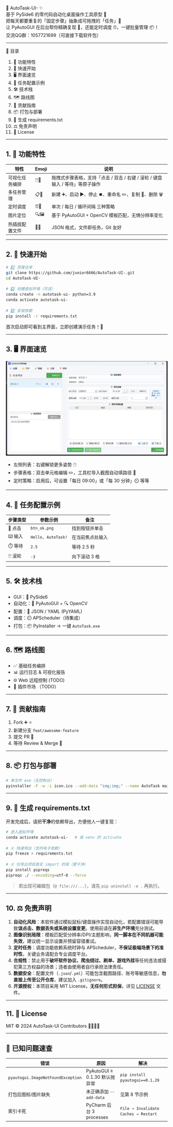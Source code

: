 🎉 AutoTask-UI- ✨  
基于 PySide6 的零代码自动化桌面操作工具原型 🚀  
把每天都要重复的「固定步骤」抽象成可拖拽的「任务」🧩  
让 PyAutoGUI 在后台帮你精确复现 🎯，还能定时调度 ⏰，一键批量管理 📦！  
交流QQ群：1057721699（可直接下载软件包）

---

📑 目录  
1. 🌟 功能特性  
2. 🚀 快速开始  
3. 🖥 界面速览  
4. 🧪 任务配置示例  
5. 🛠 技术栈  
6. 🗺 路线图  
7. 🤝 贡献指南  
8. 📦 打包与部署  
9. 🧾 生成 requirements.txt  
10. ⚖️ 免责声明  
11. 📜 License  

---

## 1. 🌟 功能特性

| 特性 | Emoji | 说明 |
|---|---|---|
| 可视化任务编排 | 🖱️🎨 | 拖拽式步骤表格，支持「点击 / 双击 / 右键 / 滚轮 / 键盘输入 / 等待」等原子操作 |
| 多任务管理 | 📋🔁 | 新建 ➕、启动 ▶️、停止 ⏹️、重命名 ✏️、复制 📑、删除 🗑️ |
| 定时调度 | ⏰📅 | 单次 / 每日 / 循环间隔 三种策略 |
| 图片定位 | 🔍🖼️ | 基于 PyAutoGUI + OpenCV 模板匹配，无惧分辨率变化 |
| 热插拔配置文件 | 📁🔗 | JSON 格式，文件即任务，Git 友好 |

---

## 2. 🚀 快速开始

```bash
# 1️⃣ 克隆仓库
git clone https://github.com/junior6666/AutoTask-UI-.git 
cd AutoTask-UI-

# 2️⃣ 创建虚拟环境（可选）
conda create -n autotask-ui- python=3.9
conda activate autotask-ui-

# 3️⃣ 安装依赖
pip install -r requirements.txt
```

首次启动即可看到主界面，立即创建演示任务！🥳

---

## 3. 🖥 界面速览
![ui.png](img/ui.png)
- 左侧列表：右键解锁更多姿势 🖱️  
- 步骤表格：双击单元格编辑 ✏️，工具栏导入截图自动填路径 📸  
- 定时策略：启用后，可设置「每日 09:00」或「每 30 分钟」⏲️ 等等

---

## 4. 🧪 任务配置示例

| 步骤类型 | 参数示例 | 备注 |
|---|---|---|
| 🔘 点击 | `btn_ok.png` | 找到按钮并单击 |
| ⌨️ 输入 | `Hello, AutoTask!` | 在当前焦点处输入 |
| ⏱️ 等待 | `2.5` | 等待 2.5 秒 |
| 🖱️ 滚轮 | `-3` | 向下滚动 3 格 |

---

## 5. 🛠 技术栈

- GUI：🐍 PySide6  
- 自动化：🤖 PyAutoGUI + 🔍 OpenCV  
- 配置：📄 JSON / YAML (PyYAML)  
- 调度：⏲️ APScheduler（待集成）  
- 打包：📦 PyInstaller → 一键 `AutoTask.exe`

---

## 6. 🗺 路线图

- ✅ 基础任务编排
- 📊 运行日志 & 可视化报告  
- 🌐 Web 远程控制  (TODO)
- 🧩 插件市场 （TODO）

---

## 7. 🤝 贡献指南

1. Fork ➕ ⭐  
2. 新建分支 `feat/awesome-feature`  
3. 提交 PR 🚀  
4. 等待 Review & Merge 🎊

---

## 8. 📦 打包与部署

```bash
# 单文件 exe（无控制台）
pyinstaller -F -w -i icon.ico --add-data "img;img;" --name AutoTask main_plus.py
```

---

## 9. 🧾 生成 requirements.txt

开发完成后，请把**干净**的依赖导出，方便他人一键复现：

```bash
# 进入虚拟环境
conda activate autotask-ui-   # 或 venv 的 activate

# ① 快速导出（含所有子依赖）
pip freeze > requirements.txt

# ② 仅导出项目真实 import 的库（更干净）
pip install pipreqs
pipreqs ./ --encoding=utf-8 --force
```

> 若出现可编辑包（`@ file:///...`），请先 `pip uninstall -e .` 再执行。

---

## 10. ⚖️ 免责声明

1. **自动化风险**：本软件通过模拟鼠标/键盘操作实现自动化，若配置错误可能导致**误点击、数据丢失或系统设置变更**。使用前请在**非生产环境**充分测试。  
2. **图像识别局限**：模板匹配受分辨率/DPI/主题影响，**同一脚本在不同机器可能失效**，建议统一显示设置并预留容错重试。  
3. **定时任务**：调度功能依赖系统时钟与 APScheduler，**不保证极端场景下的准时性**，关键业务请配合专业调度平台。  
4. **合规性**：禁止用于**破坏软件协议、爬虫绕过、刷单、游戏外挂**等任何违法或侵犯第三方权益的场景；违者由使用者自行承担法律责任。  
5. **数据安全**：配置文件（`.json`/`.yml`）可能包含截图路径、账号等敏感信息，**勿直接上传至公开仓库**，建议加入 `.gitignore`。  
6. **开源授权**：本项目采用 MIT License，**无任何形式担保**，详见 [LICENSE](./LICENSE) 文件。

---

## 11. 📜 License  
MIT © 2024 AutoTask-UI Contributors 🧑‍💻👩‍💻

---

## 🐞 已知问题速查

| 错误 | 原因 | 解决 |
|---|---|---|
| `pyautogui.ImageNotFoundException` | PyAutoGUI ≥ 0.1.30 默认抛异常 | `pip install pyautogui==0.1.29` |
| 打包后图标/图片缺失 | 未正确添加 `--add-data` | 见第 8 节示例 |
| 索引卡死 | PyCharm 后台 3 processes | `File → Invalidate Caches → Restart` |
